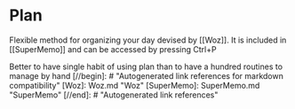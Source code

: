 # Plan

Flexible method for organizing your day devised by [[Woz]]. It is included in [[SuperMemo]] and can be accessed by pressing Ctrl+P

Better to have single habit of using plan than to have a hundred routines to manage by hand
[//begin]: # "Autogenerated link references for markdown compatibility"
[Woz]: Woz.md "Woz"
[SuperMemo]: SuperMemo.md "SuperMemo"
[//end]: # "Autogenerated link references"